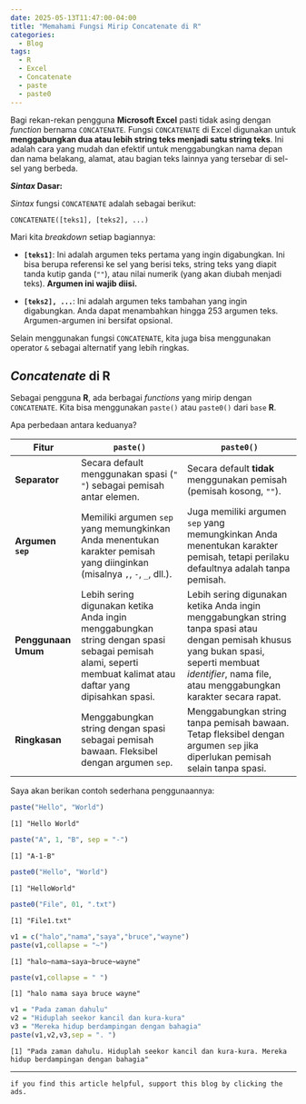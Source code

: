 ```yaml
---
date: 2025-05-13T11:47:00-04:00
title: "Memahami Fungsi Mirip Concatenate di R"
categories:
  - Blog
tags:
  - R
  - Excel
  - Concatenate
  - paste
  - paste0
---
```


Bagi rekan-rekan pengguna **Microsoft Excel** pasti tidak asing dengan
*function* bernama `CONCATENATE`. Fungsi `CONCATENATE` di Excel
digunakan untuk **menggabungkan dua atau lebih string teks menjadi satu
string teks**. Ini adalah cara yang mudah dan efektif untuk
menggabungkan nama depan dan nama belakang, alamat, atau bagian teks
lainnya yang tersebar di sel-sel yang berbeda.

***Sintax* Dasar:**

*Sintax* fungsi `CONCATENATE` adalah sebagai berikut:

    CONCATENATE([teks1], [teks2], ...)

Mari kita *breakdown* setiap bagiannya:

- **`[teks1]`**: Ini adalah argumen teks pertama yang ingin digabungkan.
  Ini bisa berupa referensi ke sel yang berisi teks, string teks yang
  diapit tanda kutip ganda (`""`), atau nilai numerik (yang akan diubah
  menjadi teks). **Argumen ini wajib diisi.**

- **`[teks2], ...`**: Ini adalah argumen teks tambahan yang ingin
  digabungkan. Anda dapat menambahkan hingga 253 argumen teks.
  Argumen-argumen ini bersifat opsional.

Selain menggunakan fungsi `CONCATENATE`, kita juga bisa menggunakan
operator `&` sebagai alternatif yang lebih ringkas.

## *Concatenate* di **R**

Sebagai pengguna **R**, ada berbagai *functions* yang mirip dengan
`CONCATENATE`. Kita bisa menggunakan `paste()` atau `paste0()` dari
`base` **R**.

Apa perbedaan antara keduanya?

| Fitur | `paste()` | `paste0()` |
|----|----|----|
| **Separator** | Secara default menggunakan spasi (`" "`) sebagai pemisah antar elemen. | Secara default **tidak** menggunakan pemisah (pemisah kosong, `""`). |
| **Argumen `sep`** | Memiliki argumen `sep` yang memungkinkan Anda menentukan karakter pemisah yang diinginkan (misalnya `,`, `-`, `_`, dll.). | Juga memiliki argumen `sep` yang memungkinkan Anda menentukan karakter pemisah, tetapi perilaku defaultnya adalah tanpa pemisah. |
| **Penggunaan Umum** | Lebih sering digunakan ketika Anda ingin menggabungkan string dengan spasi sebagai pemisah alami, seperti membuat kalimat atau daftar yang dipisahkan spasi. | Lebih sering digunakan ketika Anda ingin menggabungkan string tanpa spasi atau dengan pemisah khusus yang bukan spasi, seperti membuat *identifier*, nama file, atau menggabungkan karakter secara rapat. |
| **Ringkasan** | Menggabungkan string dengan spasi sebagai pemisah bawaan. Fleksibel dengan argumen `sep`. | Menggabungkan string tanpa pemisah bawaan. Tetap fleksibel dengan argumen `sep` jika diperlukan pemisah selain tanpa spasi. |

Saya akan berikan contoh sederhana penggunaannya:

``` r
paste("Hello", "World")
```

    [1] "Hello World"

``` r
paste("A", 1, "B", sep = "-")
```

    [1] "A-1-B"

``` r
paste0("Hello", "World")
```

    [1] "HelloWorld"

``` r
paste0("File", 01, ".txt")
```

    [1] "File1.txt"

``` r
v1 = c("halo","nama","saya","bruce","wayne")
paste(v1,collapse = "~")
```

    [1] "halo~nama~saya~bruce~wayne"

``` r
paste(v1,collapse = " ")
```

    [1] "halo nama saya bruce wayne"

``` r
v1 = "Pada zaman dahulu"
v2 = "Hiduplah seekor kancil dan kura-kura"
v3 = "Mereka hidup berdampingan dengan bahagia"
paste(v1,v2,v3,sep = ". ")
```

    [1] "Pada zaman dahulu. Hiduplah seekor kancil dan kura-kura. Mereka hidup berdampingan dengan bahagia"

------------------------------------------------------------------------

`if you find this article helpful, support this blog by clicking the ads.`
